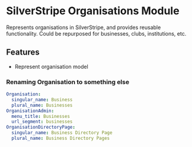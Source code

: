 # SilverStripe Organisations Module

Represents organisations in SilverStripe, and provides reusable functionality. Could be repurposed for businesses, clubs, institutions, etc.

## Features

* Represent organisation model

### Renaming Organisation to something else

```yaml
Organisation:
  singular_name: Business
  plural_name: Businesses
OrganisationAdmin:
  menu_title: Businesses
  url_segment: businesses
OrganisationDirectoryPage:
  singular_name: Business Directory Page
  plural_name: Business Directory Pages
```
